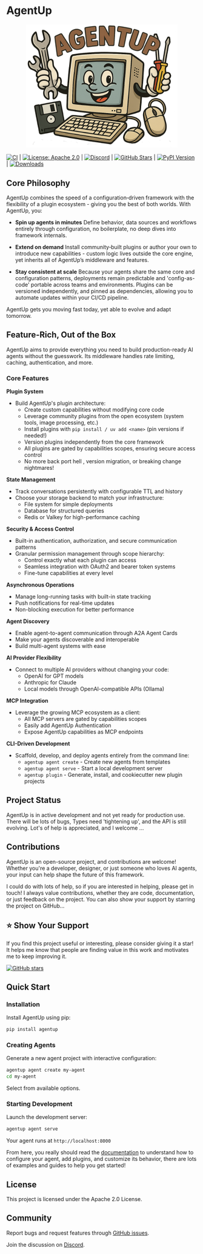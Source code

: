 # AgentUp

<p align="center">
  <img src="assets/compie-wide.png" alt="Compie Logo" width="400"/>
</p>


[![CI](https://github.com/RedDotRocket/AgentUp/actions/workflows/ci.yml/badge.svg)](https://github.com/RedDotRocket/AgentUp/actions/workflows/ci.yml)
|
[![License: Apache 2.0](https://img.shields.io/badge/License-Apache2.0-brightgreen.svg?style=flat)](https://opensource.org/licenses/Apache-2.0)
|
[![Discord][badge-discord-img]][badge-discord-url]
|
[![GitHub Stars](https://img.shields.io/github/stars/RedDotRocket/AgentUp.svg?style=social&label=Star)](https://github.com/RedDotRocket/AgentUp/stargazers)
|
[![PyPI Version](https://img.shields.io/pypi/v/AgentUp.svg)](https://pypi.org/project/AgentUp/)
|
[![Downloads](https://static.pepy.tech/badge/agentup)](https://pepy.tech/project/agentup)


## Core Philosophy

AgentUp combines the speed of a configuration‑driven framework with the flexibility of a plugin ecosystem - giving you the best of both worlds. With AgentUp, you:

* **Spin up agents in minutes**
  Define behavior, data sources and workflows entirely through configuration, no boilerplate, no deep dives into framework internals.

* **Extend on demand**
  Install community‑built plugins or author your own to introduce new capabilities - custom logic lives outside the core engine, yet inherits all of AgentUp’s middleware and features.

* **Stay consistent at scale**
  Because your agents share the same core and configuration patterns, deployments remain predictable and 'config-as-code' portable across teams and environments. Plugins can be versioned independently, and pinned as dependencies, allowing you to automate updates within your CI/CD pipeline.

AgentUp gets you moving fast today, yet able to evolve and adapt tomorrow.


## Feature-Rich, Out of the Box

AgentUp aims to provide everything you need to build production-ready AI agents
without the guesswork. Its middleware handles rate limiting, caching, authentication, and more.

### Core Features

**Plugin System**
- Build AgentUp's plugin architecture:
  - Create custom capabilities without modifying core code
  - Leverage community plugins from the open ecosystem (system tools, image processing, etc.)
  - Install plugins with `pip install / uv add <name>` (pin versions if needed!)
  - Version plugins independently from the core framework
  - All plugins are gated by capabilities scopes, ensuring secure access control
  - No more back port hell , version migration, or breaking change nightmares!

**State Management**
- Track conversations persistently with configurable TTL and history
- Choose your storage backend to match your infrastructure:
  - File system for simple deployments
  - Database for structured queries
  - Redis or Valkey for high-performance caching

**Security & Access Control**
- Built-in authentication, authorization, and secure communication patterns
- Granular permission management through scope hierarchy:
  - Control exactly what each plugin can access
  - Seamless integration with OAuth2 and bearer token systems
  - Fine-tune capabilities at every level

**Asynchronous Operations**
- Manage long-running tasks with built-in state tracking
- Push notifications for real-time updates
- Non-blocking execution for better performance

**Agent Discovery**
- Enable agent-to-agent communication through A2A Agent Cards
- Make your agents discoverable and interoperable
- Build multi-agent systems with ease

**AI Provider Flexibility**
- Connect to multiple AI providers without changing your code:
  - OpenAI for GPT models
  - Anthropic for Claude
  - Local models through OpenAI-compatible APIs (Ollama)

**MCP Integration**
- Leverage the growing MCP ecosystem as a client:
  - All MCP servers are gated by capabilities scopes
  - Easily add AgentUp Authentication
  - Expose AgentUp capabilities as MCP endpoints

**CLI-Driven Development**
- Scaffold, develop, and deploy agents entirely from the command line:
  - `agentup agent create` - Create new agents from templates
  - `agentup agent serve` - Start a local development server
  - `agentup plugin` - Generate, install, and cookiecutter new plugin projects

## Project Status

AgentUp is in active development and not yet ready for production use. There will be lots of bugs,
Types need 'tightening up', and the API is still evolving. Lot's of help is appreciated, and I welcome
...

## Contributions

AgentUp is an open-source project, and contributions are welcome! Whether you're a developer, designer, or just someone who loves AI agents, your input can help shape the future of this framework.

I could do with lots of help, so if you are interested in helping, please get in touch! I always
value contributions, whether they are code, documentation, or just feedback on the project. You can also
show your support by starring the project on GitHub...

## ⭐ Show Your Support

If you find this project useful or interesting, please consider giving it a star! It helps me know that people are finding value in this work and motivates me to keep improving it.

[![GitHub stars](https://img.shields.io/github/stars/RedDotRocket/AgentUp.svg?style=social&label=Star)](https://github.com/RedDotRocket/AgentUp)

## Quick Start

### Installation

Install AgentUp using pip:
```bash
pip install agentup
```

### Creating Agents

Generate a new agent project with interactive configuration:
```bash
agentup agent create my-agent
cd my-agent
```

Select from available options.

### Starting Development

Launch the development server:
```bash
agentup agent serve
```

Your agent runs at `http://localhost:8000`

From here, you really should read the [documentation](https://agentup.readthedocs.io/en/latest/) to understand how to configure your agent, add plugins, and customize its behavior, there are lots of examples and guides to help you get started!


## License

This project is licensed under the Apache 2.0 License.

## Community

Report bugs and request features through [GitHub issues](https://github.com/RedDotRocket/AgentUp/issues). 

Join the discussion on [Discord](https://discord.gg/pPcjYzGvbS).


[badge-discord-img]: https://img.shields.io/discord/1384081906773131274?label=Join%20the%20Discord%20server!&logo=discord
[badge-discord-url]: https://discord.gg/pPcjYzGvbS